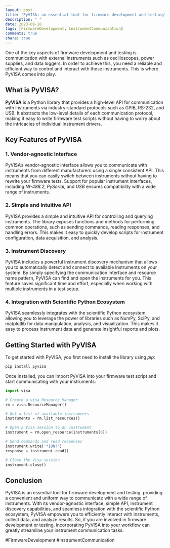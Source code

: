 ```yaml
---
layout: post
title: "PyVISA: an essential tool for firmware development and testing"
description: " "
date: 2023-09-18
tags: [FirmwareDevelopment, InstrumentCommunication]
comments: true
share: true
---
```


One of the key aspects of firmware development and testing is communication with external instruments such as oscilloscopes, power supplies, and data loggers. In order to achieve this, you need a reliable and efficient way to control and interact with these instruments. This is where PyVISA comes into play.

## What is PyVISA?

**PyVISA** is a Python library that provides a high-level API for communication with instruments via industry-standard protocols such as GPIB, RS-232, and USB. It abstracts the low-level details of each communication protocol, making it easy to write firmware test scripts without having to worry about the intricacies of individual instrument drivers.

## Key Features of PyVISA

### 1. Vendor-agnostic Interface

PyVISA’s vendor-agnostic interface allows you to communicate with instruments from different manufacturers using a single consistent API. This means that you can easily switch between instruments without having to rewrite your firmware tests. Support for popular instrument interfaces, including *NI-488.2*, *PySerial*, and *USB* ensures compatibility with a wide range of instruments.

### 2. Simple and Intuitive API

PyVISA provides a simple and intuitive API for controlling and querying instruments. The library exposes functions and methods for performing common operations, such as sending commands, reading responses, and handling errors. This makes it easy to quickly develop scripts for instrument configuration, data acquisition, and analysis.

### 3. Instrument Discovery

PyVISA includes a powerful instrument discovery mechanism that allows you to automatically detect and connect to available instruments on your system. By simply specifying the communication interface and resource name pattern, PyVISA can find and open the instruments for you. This feature saves significant time and effort, especially when working with multiple instruments in a test setup.

### 4. Integration with Scientific Python Ecosystem

PyVISA seamlessly integrates with the scientific Python ecosystem, allowing you to leverage the power of libraries such as NumPy, SciPy, and matplotlib for data manipulation, analysis, and visualization. This makes it easy to process instrument data and generate insightful reports and plots.

## Getting Started with PyVISA

To get started with PyVISA, you first need to install the library using *pip*:

```python
pip install pyvisa
```

Once installed, you can import PyVISA into your firmware test script and start communicating with your instruments:

```python
import visa

# Create a visa Resource Manager
rm = visa.ResourceManager()

# Get a list of available instruments
instruments = rm.list_resources()

# Open a Visa session to an instrument
instrument = rm.open_resource(instruments[0])

# Send commands and read responses
instrument.write('*IDN?')
response = instrument.read()

# Close the Visa session
instrument.close()
```

## Conclusion

PyVISA is an essential tool for firmware development and testing, providing a convenient and uniform way to communicate with a wide range of instruments. With its vendor-agnostic interface, simple API, instrument discovery capabilities, and seamless integration with the scientific Python ecosystem, PyVISA empowers you to efficiently interact with instruments, collect data, and analyze results. So, if you are involved in firmware development or testing, incorporating PyVISA into your workflow can greatly streamline your instrument communication tasks.

#FirmwareDevelopment #InstrumentCommunication